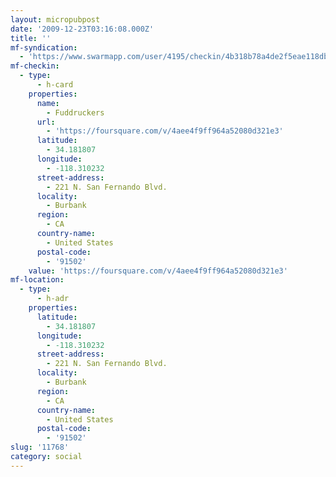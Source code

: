 ```yaml
---
layout: micropubpost
date: '2009-12-23T03:16:08.000Z'
title: ''
mf-syndication:
  - 'https://www.swarmapp.com/user/4195/checkin/4b318b78a4de2f5eae118dbb'
mf-checkin:
  - type:
      - h-card
    properties:
      name:
        - Fuddruckers
      url:
        - 'https://foursquare.com/v/4aee4f9ff964a52080d321e3'
      latitude:
        - 34.181807
      longitude:
        - -118.310232
      street-address:
        - 221 N. San Fernando Blvd.
      locality:
        - Burbank
      region:
        - CA
      country-name:
        - United States
      postal-code:
        - '91502'
    value: 'https://foursquare.com/v/4aee4f9ff964a52080d321e3'
mf-location:
  - type:
      - h-adr
    properties:
      latitude:
        - 34.181807
      longitude:
        - -118.310232
      street-address:
        - 221 N. San Fernando Blvd.
      locality:
        - Burbank
      region:
        - CA
      country-name:
        - United States
      postal-code:
        - '91502'
slug: '11768'
category: social
---
```

